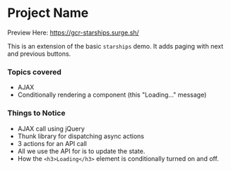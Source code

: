 # Project Name
Preview Here: https://gcr-starships.surge.sh/

This is an extension of the basic `starships` demo. It adds paging with next
and previous buttons.

### Topics covered
- AJAX
- Conditionally rendering a component (this "Loading..." message)

### Things to Notice
- AJAX call using jQuery
- Thunk library for dispatching async actions
- 3 actions for an API call
- All we use the API for is to update the state.
- How the `<h3>Loading</h3>` element is conditionally turned on and off.
